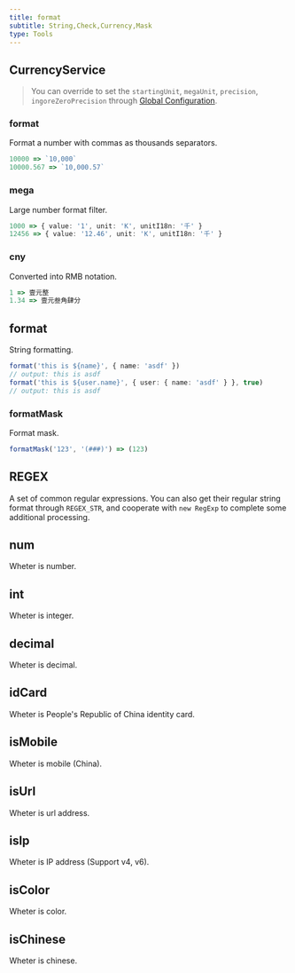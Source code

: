 ```yaml
---
title: format
subtitle: String,Check,Currency,Mask
type: Tools
---
```


## CurrencyService

> You can override to set the `startingUnit`, `megaUnit`, `precision`, `ingoreZeroPrecision` through [Global Configuration](/docs/global-config).

### format

Format a number with commas as thousands separators.

```ts
10000 => `10,000`
10000.567 => `10,000.57`
```

### mega

Large number format filter.

```ts
1000 => { value: '1', unit: 'K', unitI18n: '千' }
12456 => { value: '12.46', unit: 'K', unitI18n: '千' }
```

### cny

Converted into RMB notation.

```ts
1 => 壹元整
1.34 => 壹元叁角肆分
```

## format

String formatting.

```ts
format('this is ${name}', { name: 'asdf' })
// output: this is asdf
format('this is ${user.name}', { user: { name: 'asdf' } }, true)
// output: this is asdf
```

### formatMask

Format mask.

```ts
formatMask('123', '(###)') => (123)
```

## REGEX

A set of common regular expressions. You can also get their regular string format through `REGEX_STR`, and cooperate with `new RegExp` to complete some additional processing.

## num

Wheter is number.

## int

Wheter is integer.

## decimal

Wheter is decimal.

## idCard

Wheter is People's Republic of China identity card.

## isMobile

Wheter is mobile (China).

## isUrl

Wheter is url address.

## isIp

Wheter is IP address (Support v4, v6).

## isColor

Wheter is color.

## isChinese

Wheter is chinese.
